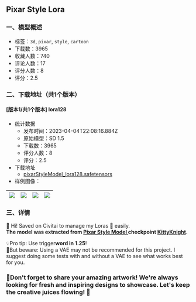## Pixar Style Lora
### 一、模型概述

- 标签：`3d`, `pixar`, `style`, `cartoon`
- 下载数：3965
- 收藏人数：740
- 评论人数：17
- 评分人数：8
- 评分：2.5

### 二、下载地址（共1个版本）

#### [版本1/共1个版本] lora128

- 统计数据
  - 发布时间：2023-04-04T22:08:16.884Z
  - 原始模型：SD 1.5
  - 下载数：3965
  - 评分人数：8
  - 评分：2.5
- 下载地址
  - [pixarStyleModel_lora128.safetensors](https://civitai.com/api/download/models/20450)
- 样例图像：

| <img src="https://image.civitai.com/xG1nkqKTMzGDvpLrqFT7WA/0e93fb6a-c84c-4368-d379-89d925692d00/width=450/216737.jpeg" /> | <img src="https://image.civitai.com/xG1nkqKTMzGDvpLrqFT7WA/792c0f98-c981-4cf5-e37e-beec6481e700/width=450/216596.jpeg" /> | <img src="https://image.civitai.com/xG1nkqKTMzGDvpLrqFT7WA/db3e77cf-21c3-4a16-dc87-0fd0126b6800/width=450/216599.jpeg" /> | <img src="https://image.civitai.com/xG1nkqKTMzGDvpLrqFT7WA/a45a8cb9-e9f4-4396-587b-897281ddff00/width=450/216597.jpeg" /> |
| ---- | ---- | ---- | ---- |


### 三、详情
<p>👋 Hi! Saved on Civitai to manage my Loras 📝 easily.<br /><strong>The model was extracted from </strong><a target="_blank" rel="ugc" href="https://civitai.com/models/15773"><strong>Pixar Style Model</strong></a><a target="_blank" rel="ugc" href="https://civitai.com/models/2856/synthpunk-search"><strong> </strong></a><strong>checkpoint </strong><a target="_blank" rel="ugc" href="https://civitai.com/user/KittyKnight"><strong>KittyKnight</strong></a><strong>.</strong></p><p></p><p>💡Pro tip: Use trigger<strong>word in 1.25</strong>!<br />🚫But beware: Using a VAE may not be recommended for this project. I suggest doing some tests with and without a VAE to see what works best for you.</p><p></p><h3>🌟Don't forget to share your amazing artwork! We're always looking for fresh and inspiring designs to showcase. Let's keep the creative juices flowing! 🎨</h3>